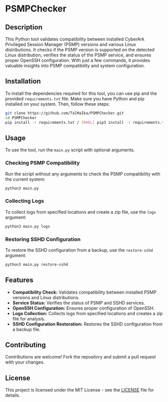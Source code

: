 # PSMPChecker

## Description

This Python tool validates compatibility between installed CyberArk Privileged Session Manager (PSMP) versions and various Linux distributions. It checks if the PSMP version is supported on the detected Linux distribution, verifies the status of the PSMP service, and ensures proper OpenSSH configuration. With just a few commands, it provides valuable insights into PSMP compatibility and system configuration.

## Installation

To install the dependencies required for this tool, you can use pip and the provided `requirements.txt` file. Make sure you have Python and pip installed on your system. Then, follow these steps:

```bash
git clone https://github.com/TalMaIka/PSMPChecker.git
cd PSMPChecker
pip install -r requirements.txt / [RHEL] pip3 install -r requirements.txt
```

## Usage

To use the tool, run the `main.py` script with optional arguments.

### Checking PSMP Compatibility

Run the script without any arguments to check the PSMP compatibility with the current system:

```bash
python3 main.py
```

### Collecting Logs

To collect logs from specified locations and create a zip file, use the `logs` argument:

```bash
python3 main.py logs
```

### Restoring SSHD Configuration

To restore the SSHD configuration from a backup, use the `restore-sshd` argument:

```bash
python3 main.py restore-sshd
```

## Features

- **Compatibility Check:** Validates compatibility between installed PSMP versions and Linux distributions.
- **Service Status:** Verifies the status of PSMP and SSHD services.
- **OpenSSH Configuration:** Ensures proper configuration of OpenSSH.
- **Logs Collection:** Collects logs from specified locations and creates a zip file for analysis.
- **SSHD Configuration Restoration:** Restores the SSHD configuration from a backup file.

## Contributing

Contributions are welcome! Fork the repository and submit a pull request with your changes.

## License

This project is licensed under the MIT License - see the [LICENSE](LICENSE) file for details.
